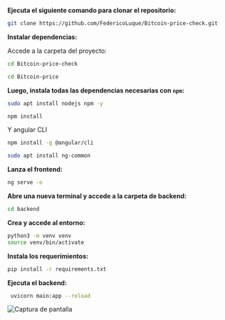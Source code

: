 **Ejecuta el siguiente comando para clonar el repositorio:**

```bash
git clone https://github.com/FedericoLuque/Bitcoin-price-check.git
```

**Instalar dependencias:**

Accede a la carpeta del proyecto:

```bash
cd Bitcoin-price-check
```

```bash
cd Bitcoin-price
```

**Luego, instala todas las dependencias necesarias con `npm`:**

```bash
sudo apt install nodejs npm -y
```

```bash
npm install
```
Y angular CLI

```bash
npm install -g @angular/cli
```

```bash
sudo apt install ng-common
```

**Lanza el frontend:**

```bash
ng serve -o
```

**Abre una nueva terminal y accede a la carpeta de backend:**

```bash
cd backend
```

**Crea y accede al entorno:**
  
```bash
python3 -m venv venv
source venv/bin/activate
```

**Instala los requerimientos:**

```bash
pip install -r requirements.txt
```

**Ejecuta el backend:**

```bash
 uvicorn main:app --reload
```
![Captura de pantalla](https://i.ibb.co/ZR5F9zqg/Captura-de-pantalla-de-2025-03-03-21-47-40.png)

